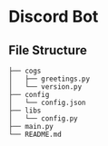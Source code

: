 # Discord Bot

## File Structure

```
├── cogs
│   ├── greetings.py
│   └── version.py
├── config
│   └── config.json
├── libs
│   └── config.py
├── main.py
└── README.md
```

